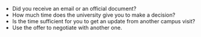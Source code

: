 - Did you receive an email or an official document?  
- How much time does the university give you to make a decision?  
- Is the time sufficient for you to get an update from another campus visit?  
- Use the offer to negotiate with another one.  

